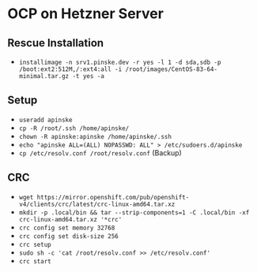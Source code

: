 # OCP on Hetzner Server
## Rescue Installation
* `installimage -n srv1.pinske.dev -r yes -l 1 -d sda,sdb -p /boot:ext2:512M,/:ext4:all -i /root/images/CentOS-83-64-minimal.tar.gz -t yes -a`

## Setup
* `useradd apinske`
* `cp -R /root/.ssh /home/apinske/`
* `chown -R apinske:apinske /home/apinske/.ssh`
* `echo "apinske ALL=(ALL) NOPASSWD: ALL" > /etc/sudoers.d/apinske`
* `cp /etc/resolv.conf /root/resolv.conf` (Backup)

## CRC
* `wget https://mirror.openshift.com/pub/openshift-v4/clients/crc/latest/crc-linux-amd64.tar.xz`
* `mkdir -p .local/bin && tar --strip-components=1 -C .local/bin -xf crc-linux-amd64.tar.xz '*crc'`
* `crc config set memory 32768`
* `crc config set disk-size 256`
* `crc setup`
* `sudo sh -c 'cat /root/resolv.conf >> /etc/resolv.conf'`
* `crc start`
